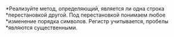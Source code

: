 
*Реализуйте метод, определяющий, является ли одна строка
*перестановкой другой. Под перестановкой понимаем любое
*изменение порядка символов. Регистр учитывается, пробелы
*являются существенными.
